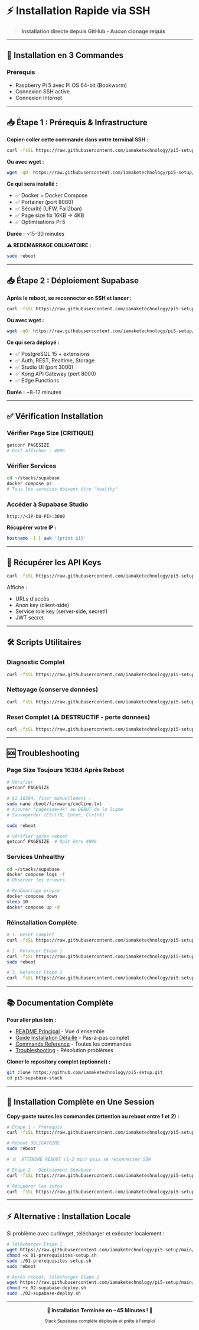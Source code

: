 # ⚡ Installation Rapide via SSH

> **Installation directe depuis GitHub - Aucun clonage requis**

---

## 🚀 Installation en 3 Commandes

### Prérequis
- Raspberry Pi 5 avec Pi OS 64-bit (Bookworm)
- Connexion SSH active
- Connexion Internet

---

## 📥 Étape 1 : Prérequis & Infrastructure

**Copier-coller cette commande dans votre terminal SSH :**

```bash
curl -fsSL https://raw.githubusercontent.com/iamaketechnology/pi5-setup/main/pi5-supabase-stack/scripts/01-prerequisites-setup.sh | sudo bash
```

**Ou avec wget :**
```bash
wget -qO- https://raw.githubusercontent.com/iamaketechnology/pi5-setup/main/pi5-supabase-stack/scripts/01-prerequisites-setup.sh | sudo bash
```

**Ce qui sera installé :**
- ✅ Docker + Docker Compose
- ✅ Portainer (port 8080)
- ✅ Sécurité (UFW, Fail2ban)
- ✅ Page size fix 16KB → 4KB
- ✅ Optimisations Pi 5

**Durée :** ~15-30 minutes

**⚠️ REDÉMARRAGE OBLIGATOIRE :**
```bash
sudo reboot
```

---

## 📥 Étape 2 : Déploiement Supabase

**Après le reboot, se reconnecter en SSH et lancer :**

```bash
curl -fsSL https://raw.githubusercontent.com/iamaketechnology/pi5-setup/main/pi5-supabase-stack/scripts/02-supabase-deploy.sh | sudo bash
```

**Ou avec wget :**
```bash
wget -qO- https://raw.githubusercontent.com/iamaketechnology/pi5-setup/main/pi5-supabase-stack/scripts/02-supabase-deploy.sh | sudo bash
```

**Ce qui sera déployé :**
- ✅ PostgreSQL 15 + extensions
- ✅ Auth, REST, Realtime, Storage
- ✅ Studio UI (port 3000)
- ✅ Kong API Gateway (port 8000)
- ✅ Edge Functions

**Durée :** ~8-12 minutes

---

## ✅ Vérification Installation

### Vérifier Page Size (CRITIQUE)
```bash
getconf PAGESIZE
# Doit afficher : 4096
```

### Vérifier Services
```bash
cd ~/stacks/supabase
docker compose ps
# Tous les services doivent être "healthy"
```

### Accéder à Supabase Studio
```
http://<IP-DU-PI>:3000
```

**Récupérer votre IP :**
```bash
hostname -I | awk '{print $1}'
```

---

## 🔑 Récupérer les API Keys

```bash
curl -fsSL https://raw.githubusercontent.com/iamaketechnology/pi5-setup/main/pi5-supabase-stack/scripts/utils/get-supabase-info.sh | sudo bash
```

Affiche :
- URLs d'accès
- Anon key (client-side)
- Service role key (server-side, secret!)
- JWT secret

---

## 🛠️ Scripts Utilitaires

### Diagnostic Complet
```bash
curl -fsSL https://raw.githubusercontent.com/iamaketechnology/pi5-setup/main/pi5-supabase-stack/scripts/utils/diagnostic-supabase-complet.sh | sudo bash
```

### Nettoyage (conserve données)
```bash
curl -fsSL https://raw.githubusercontent.com/iamaketechnology/pi5-setup/main/pi5-supabase-stack/scripts/utils/clean-supabase-complete.sh | sudo bash
```

### Reset Complet (⚠️ DESTRUCTIF - perte données)
```bash
curl -fsSL https://raw.githubusercontent.com/iamaketechnology/pi5-setup/main/pi5-supabase-stack/scripts/utils/pi5-complete-reset.sh | sudo bash
```

---

## 🆘 Troubleshooting

### Page Size Toujours 16384 Après Reboot

```bash
# Vérifier
getconf PAGESIZE

# Si 16384, fixer manuellement :
sudo nano /boot/firmware/cmdline.txt
# Ajouter "pagesize=4k" au DÉBUT de la ligne
# Sauvegarder (Ctrl+O, Enter, Ctrl+X)

sudo reboot

# Vérifier après reboot
getconf PAGESIZE  # Doit être 4096
```

### Services Unhealthy

```bash
cd ~/stacks/supabase
docker compose logs -f
# Observer les erreurs

# Redémarrage propre
docker compose down
sleep 10
docker compose up -d
```

### Réinstallation Complète

```bash
# 1. Reset complet
curl -fsSL https://raw.githubusercontent.com/iamaketechnology/pi5-setup/main/pi5-supabase-stack/scripts/utils/pi5-complete-reset.sh | sudo bash

# 2. Relancer Étape 1
curl -fsSL https://raw.githubusercontent.com/iamaketechnology/pi5-setup/main/pi5-supabase-stack/scripts/01-prerequisites-setup.sh | sudo bash
sudo reboot

# 3. Relancer Étape 2
curl -fsSL https://raw.githubusercontent.com/iamaketechnology/pi5-setup/main/pi5-supabase-stack/scripts/02-supabase-deploy.sh | sudo bash
```

---

## 📚 Documentation Complète

**Pour aller plus loin :**

- [README Principal](README.md) - Vue d'ensemble
- [Guide Installation Détaillé](docs/INSTALLATION-GUIDE.md) - Pas-à-pas complet
- [Commands Reference](commands/All-Commands-Reference.md) - Toutes les commandes
- [Troubleshooting](docs/04-TROUBLESHOOTING/) - Résolution problèmes

**Cloner le repository complet (optionnel) :**
```bash
git clone https://github.com/iamaketechnology/pi5-setup.git
cd pi5-supabase-stack
```

---

## 🎯 Installation Complète en Une Session

**Copy-paste toutes les commandes (attention au reboot entre 1 et 2) :**

```bash
# Étape 1 - Prérequis
curl -fsSL https://raw.githubusercontent.com/iamaketechnology/pi5-setup/main/pi5-supabase-stack/scripts/01-prerequisites-setup.sh | sudo bash

# Reboot OBLIGATOIRE
sudo reboot

# ⏸️  ATTENDRE REBOOT (1-2 min) puis se reconnecter SSH

# Étape 2 - Déploiement Supabase
curl -fsSL https://raw.githubusercontent.com/iamaketechnology/pi5-setup/main/pi5-supabase-stack/scripts/02-supabase-deploy.sh | sudo bash

# Récupérer les infos
curl -fsSL https://raw.githubusercontent.com/iamaketechnology/pi5-setup/main/pi5-supabase-stack/scripts/utils/get-supabase-info.sh | sudo bash
```

---

## ⚡ Alternative : Installation Locale

Si problème avec curl/wget, télécharger et exécuter localement :

```bash
# Télécharger Étape 1
wget https://raw.githubusercontent.com/iamaketechnology/pi5-setup/main/pi5-supabase-stack/scripts/01-prerequisites-setup.sh
chmod +x 01-prerequisites-setup.sh
sudo ./01-prerequisites-setup.sh
sudo reboot

# Après reboot, télécharger Étape 2
wget https://raw.githubusercontent.com/iamaketechnology/pi5-setup/main/pi5-supabase-stack/scripts/02-supabase-deploy.sh
chmod +x 02-supabase-deploy.sh
sudo ./02-supabase-deploy.sh
```

---

<p align="center">
  <strong>🚀 Installation Terminée en ~45 Minutes ! 🚀</strong>
</p>

<p align="center">
  <sub>Stack Supabase complète déployée et prête à l'emploi</sub>
</p>
